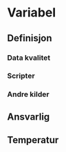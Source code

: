# Variabel

## Definisjon

### Data kvalitet

### Scripter

### Andre kilder

## Ansvarlig


## Temperatur
